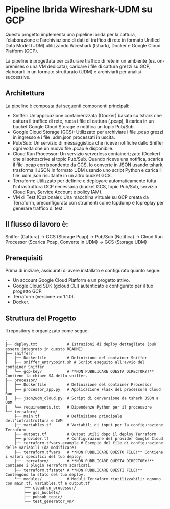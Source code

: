 # Pipeline Ibrida Wireshark-UDM su GCP
Questo progetto implementa una pipeline ibrida per la cattura, l'elaborazione e l'archiviazione di dati di traffico di rete in formato Unified Data Model (UDM) utilizzando Wireshark (tshark), Docker e Google Cloud Platform (GCP). 

La pipeline è progettata per catturare traffico di rete in un ambiente (es. on-premises o una VM dedicata), caricare i file di cattura grezzi su GCP, elaborarli in un formato strutturato (UDM) e archiviarli per analisi successive.

## Architettura
La pipeline è composta dai seguenti componenti principali:
- Sniffer: Un'applicazione containerizzata (Docker) basata su tshark che cattura il traffico di rete, ruota i file di cattura (.pcap), li carica in un bucket Google Cloud Storage e notifica un topic Pub/Sub.
- Google Cloud Storage (GCS): Utilizzato per archiviare i file .pcap grezzi in ingresso e i file .udm.json processati in uscita.
- Pub/Sub: Un servizio di messaggistica che riceve notifiche dallo Sniffer ogni volta che un nuovo file .pcap è disponibile.
- Cloud Run Processor: Un servizio serverless containerizzato (Docker) che si sottoscrive al topic Pub/Sub. Quando riceve una notifica, scarica il file .pcap corrispondente da GCS, lo converte in JSON usando tshark, trasforma il JSON in formato UDM usando uno script Python e carica il file .udm.json risultante in un altro bucket GCS.
- Terraform: Utilizzato per definire e deployare automaticamente tutta l'infrastruttura GCP necessaria (bucket GCS, topic Pub/Sub, servizio Cloud Run, Service Account e policy IAM).
- VM di Test (Opzionale): Una macchina virtuale su GCP creata da Terraform, preconfigurata con strumenti come tcpdump e tcpreplay per generare traffico di test.

## Il flusso di lavoro è:
Sniffer (Cattura) -> GCS (Storage Pcap) -> Pub/Sub (Notifica) -> Cloud Run Processor (Scarica Pcap, Converte in UDM) -> GCS (Storage UDM)

## Prerequisiti
Prima di iniziare, assicurati di avere installato e configurato quanto segue:
- Un account Google Cloud Platform e un progetto attivo.
- Google Cloud SDK (gcloud CLI) autenticato e configurato per il tuo progetto GCP.
- Terraform (versione >= 1.1.0).
- Docker.

## Struttura del Progetto
Il repository è organizzato come segue:

```plaintext
.
├── deploy.txt             # Istruzioni di deploy dettagliate (può essere integrato in questo README)
├── sniffer/
│   ├── Dockerfile         # Definizione del container Sniffer
│   ├── sniffer_entrypoint.sh # Script eseguito all'avvio del container Sniffer
│   └── gcp-key/           # **NON PUBBLICARE QUESTA DIRECTORY!** Contiene la chiave SA dello sniffer.
├── processor/
│   ├── Dockerfile         # Definizione del container Processor
│   ├── processor_app.py   # Applicazione Flask del processore Cloud Run
│   ├── json2udm_cloud.py  # Script di conversione da tshark JSON a UDM
│   └── requirements.txt   # Dipendenze Python per il processore
└── terraform/
    ├── main.tf            # Definizione principale dell'infrastruttura e IAM
    ├── variables.tf       # Variabili di input per la configurazione Terraform
    ├── outputs.tf         # Output utili dopo il deploy Terraform
    ├── provider.tf        # Configurazione del provider Google Cloud
    ├── terraform.tfvars.example # Esempio del file di configurazione delle variabili (da modificare)
    ├── terraform.tfvars   # **NON PUBBLICARE QUESTO FILE!** Contiene i valori specifici del tuo deploy.
    ├── .terraform/        # **NON PUBBLICARE QUESTA DIRECTORY!** Contiene i plugin Terraform scaricati.
    ├── terraform.tfstate* # **NON PUBBLICARE QUESTI FILE!** Contengono lo stato del tuo deploy.
    └── modules/           # Moduli Terraform riutilizzabili: ognuno con main.tf, variables.tf e output.tf
        ├── cloudrun_processor/
        ├── gcs_buckets/
        ├── pubsub_topic/
        └── test_generator_vm/
```